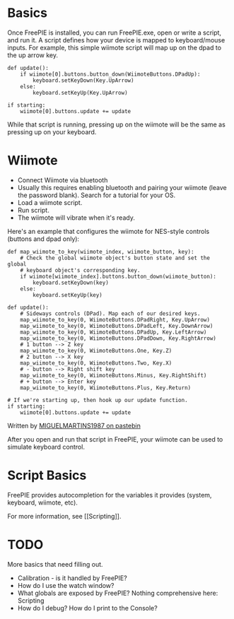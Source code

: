 
Basics
======

Once FreePIE is installed, you can run FreePIE.exe, open or write a script, and run it. A script defines how your device is mapped to keyboard/mouse inputs. For example, this simple wiimote script will map up on the dpad to the up arrow key.

    def update():
        if wiimote[0].buttons.button_down(WiimoteButtons.DPadUp):
            keyboard.setKeyDown(Key.UpArrow)
        else:
            keyboard.setKeyUp(Key.UpArrow)
    
    if starting:
        wiimote[0].buttons.update += update

While that script is running, pressing up on the wiimote will be the same as pressing up on your keyboard.


Wiimote
=======

* Connect Wiimote via bluetooth
 * Usually this requires enabling bluetooth and pairing your wiimote (leave the password blank). Search for a tutorial for your OS.
* Load a wiimote script.
* Run script.
* The wiimote will vibrate when it's ready.

Here's an example that configures the wiimote for NES-style controls (buttons and dpad only):

    def map_wiimote_to_key(wiimote_index, wiimote_button, key):
        # Check the global wiimote object's button state and set the global
        # keyboard object's corresponding key.
        if wiimote[wiimote_index].buttons.button_down(wiimote_button):
            keyboard.setKeyDown(key)
        else:
            keyboard.setKeyUp(key)
    
    def update():
        # Sideways controls (DPad). Map each of our desired keys.
        map_wiimote_to_key(0, WiimoteButtons.DPadRight, Key.UpArrow)
        map_wiimote_to_key(0, WiimoteButtons.DPadLeft, Key.DownArrow)
        map_wiimote_to_key(0, WiimoteButtons.DPadUp, Key.LeftArrow)
        map_wiimote_to_key(0, WiimoteButtons.DPadDown, Key.RightArrow)
        # 1 button --> Z key
        map_wiimote_to_key(0, WiimoteButtons.One, Key.Z)
        # 2 button --> X key
        map_wiimote_to_key(0, WiimoteButtons.Two, Key.X)
        # - button --> Right shift key
        map_wiimote_to_key(0, WiimoteButtons.Minus, Key.RightShift)
        # + button --> Enter key
        map_wiimote_to_key(0, WiimoteButtons.Plus, Key.Return)
    
    # If we're starting up, then hook up our update function.
    if starting:
        wiimote[0].buttons.update += update

Written by [MIGUELMARTINS1987 on pastebin](http://pastebin.com/Sjs9yB3t)

After you open and run that script in FreePIE, your wiimote can be used to simulate keyboard control.


Script Basics
=============

FreePIE provides autocompletion for the variables it provides (system, keyboard, wiimote, etc).

For more information, see [[Scripting]].

TODO
====
More basics that need filling out.

* Calibration - is it handled by FreePIE?
* How do I use the watch window?
* What globals are exposed by FreePIE? Nothing comprehensive here: Scripting
* How do I debug? How do I print to the Console?


